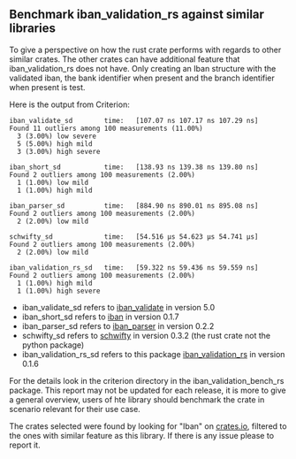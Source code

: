 ## Benchmark iban_validation_rs against similar libraries
To give a perspective on how the rust crate performs with regards to other similar crates. The other crates can have additional feature that iban_validation_rs does not have. Only creating an Iban structure with the validated iban, the bank identifier when present and the branch identifier when present is test.

Here is the output from Criterion:

```
iban_validate_sd        time:   [107.07 ns 107.17 ns 107.29 ns]
Found 11 outliers among 100 measurements (11.00%)
  3 (3.00%) low severe
  5 (5.00%) high mild
  3 (3.00%) high severe

iban_short_sd           time:   [138.93 ns 139.38 ns 139.80 ns]
Found 2 outliers among 100 measurements (2.00%)
  1 (1.00%) low mild
  1 (1.00%) high mild

iban_parser_sd          time:   [884.90 ns 890.01 ns 895.08 ns]
Found 2 outliers among 100 measurements (2.00%)
  2 (2.00%) low mild

schwifty_sd             time:   [54.516 µs 54.623 µs 54.741 µs]
Found 2 outliers among 100 measurements (2.00%)
  2 (2.00%) low mild

iban_validation_rs_sd   time:   [59.322 ns 59.436 ns 59.559 ns]
Found 2 outliers among 100 measurements (2.00%)
  1 (1.00%) high mild
  1 (1.00%) high severe
```

- iban_validate_sd refers to [iban_validate](https://crates.io/crates/iban_validate) in version 5.0
- iban_short_sd refers to [iban](https://crates.io/crates/iban) in version 0.1.7
- iban_parser_sd refers to [iban_parser](https://crates.io/crates/iban_parser) in version 0.2.2
- schwifty_sd refers to [schwifty](https://crates.io/crates/schwifty) in version 0.3.2 (the rust crate not the python package)
- iban_validation_rs_sd refers to this package [iban_validation_rs](https://crates.io/crates/iban_validation_rs) in version 0.1.6

For the details look in the criterion directory in the iban_validation_bench_rs package.
This report may not be updated for each release, it is more to give a general overview, users of hte library should benchmark the crate in scenario relevant for their use case. 

The crates selected were found by looking for "Iban" on [crates.io](https://crates.io/), filtered to the ones with similar feature as this library. 
If there is any issue please to report it. 